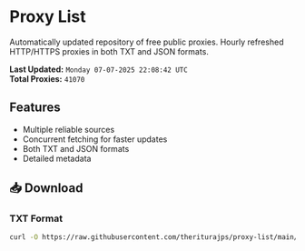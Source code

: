 # Proxy List

Automatically updated repository of free public proxies. Hourly refreshed HTTP/HTTPS proxies in both TXT and JSON formats.

**Last Updated:** `Monday 07-07-2025 22:08:42 UTC`  
**Total Proxies:** `41070`

## Features
- Multiple reliable sources
- Concurrent fetching for faster updates
- Both TXT and JSON formats
- Detailed metadata

## 📥 Download

### TXT Format
```bash
curl -O https://raw.githubusercontent.com/theriturajps/proxy-list/main/proxies.txt